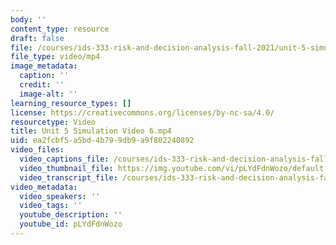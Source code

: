 ```yaml
---
body: ''
content_type: resource
draft: false
file: /courses/ids-333-risk-and-decision-analysis-fall-2021/unit-5-simulation-video-6_360p_16_9.mp4
file_type: video/mp4
image_metadata:
  caption: ''
  credit: ''
  image-alt: ''
learning_resource_types: []
license: https://creativecommons.org/licenses/by-nc-sa/4.0/
resourcetype: Video
title: Unit 5 Simulation Video 6.mp4
uid: ea2fcbf5-a5bd-4b79-9db9-a9f802240892
video_files:
  video_captions_file: /courses/ids-333-risk-and-decision-analysis-fall-2021/1iTGQR45-gfMqSbuR0CneGB__GSC_xh_d_transcript.webvtt
  video_thumbnail_file: https://img.youtube.com/vi/pLYdFdnWozo/default.jpg
  video_transcript_file: /courses/ids-333-risk-and-decision-analysis-fall-2021/1iTGQR45-gfMqSbuR0CneGB__GSC_xh_d_transcript.pdf
video_metadata:
  video_speakers: ''
  video_tags: ''
  youtube_description: ''
  youtube_id: pLYdFdnWozo
---
```

